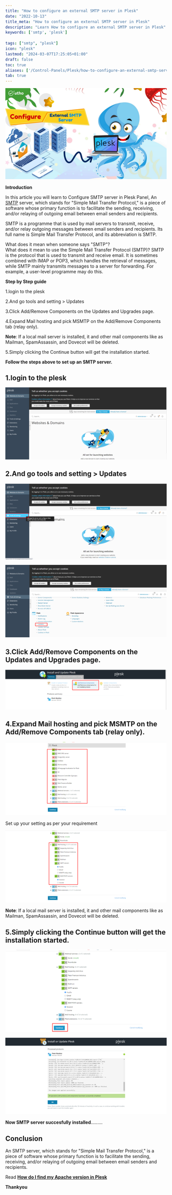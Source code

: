 ```yaml
---
title: "How to configure an external SMTP server in Plesk"
date: "2022-10-13"
title_meta: "How to configure an external SMTP server in Plesk"
description: "Learn How to configure an external SMTP server in Plesk"
keywords: ['smtp', 'plesk']

tags: ["smtp", "plesk"]
icon: "plesk"
lastmod: "2024-03-07T17:25:05+01:00"
draft: false
toc: true
aliases: ['/Control-Panels/Plesk/how-to-configure-an-external-smtp-server-in-plesk/']
tab: true
---
```


![](images/How-to-configure-an-external-SMTP-server-in-Plesk_utho.jpg)

**Introduction**

In this article you will learn to Configure SMTP server in Plesk Panel, An [SMTP](https://en.wikipedia.org/wiki/Simple_Mail_Transfer_Protocol) server, which stands for "Simple Mail Transfer Protocol," is a piece of software whose primary function is to facilitate the sending, receiving, and/or relaying of outgoing email between email senders and recipients.

SMTP is a programme that is used by mail servers to transmit, receive, and/or relay outgoing messages between email senders and recipients. Its full name is Simple Mail Transfer Protocol, and its abbreviation is SMTP.

What does it mean when someone says "SMTP"?  
What does it mean to use the Simple Mail Transfer Protocol (SMTP)? SMTP is the protocol that is used to transmit and receive email. It is sometimes combined with IMAP or POP3, which handles the retrieval of messages, while SMTP mainly transmits messages to a server for forwarding. For example, a user-level programme may do this.

**Step by Step guide**

1.login to the plesk

2.And go tools and setting > Updates

3.Click Add/Remove Components on the Updates and Upgrades page.

4.Expand Mail hosting and pick MSMTP on the Add/Remove Components tab (relay only).

**Note**: If a local mail server is installed, it and other mail components like as Mailman, SpamAssassin, and Dovecot will be deleted.

5.Simply clicking the Continue button will get the installation started.

**Follow the steps above to set up an SMTP server.**

## 1.login to the plesk

![Plesk](images/image-144-1024x456.png)

## 2.And go tools and setting > Updates

![Plesk](images/image-145-1024x483.png)

![Plesk](images/image-146-1024x459.png)

## 3.Click Add/Remove Components on the Updates and Upgrades page.

![Plesk](images/image-148-1024x255.png)

## 4.Expand Mail hosting and pick MSMTP on the Add/Remove Components tab (relay only).

![Plesk](images/image-149-1024x466.png)

Set up your setting as per your requirement

![Plesk](images/image-150-1024x456.png)

**Note**: If a local mail server is installed, it and other mail components like as Mailman, SpamAssassin, and Dovecot will be deleted.

## 5.Simply clicking the Continue button will get the installation started.

![Plesk](images/image-151-1024x523.png)

![Plesk](images/image-152-1024x485.png)

**Now SMTP server succesfully installed**.........

## **Conclusion**

An SMTP server, which stands for "Simple Mail Transfer Protocol," is a piece of software whose primary function is to facilitate the sending, receiving, and/or relaying of outgoing email between email senders and recipients.

Read **[How do I find my Apache version in Plesk](https://utho.com/docs/tutorial/how-do-i-find-my-apache-version-in-plesk/)**

**Thankyou**
